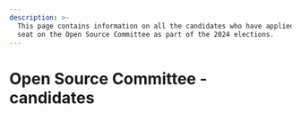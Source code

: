 ```yaml
---
description: >-
  This page contains information on all the candidates who have applied for a
  seat on the Open Source Committee as part of the 2024 elections.
---
```


# Open Source Committee - candidates

